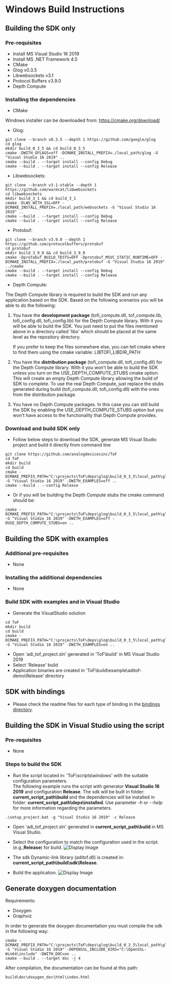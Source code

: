 # Windows Build Instructions


## Building the SDK only

### Pre-requisites
* Install MS Visual Studio 16 2019
* Install MS .NET Framework 4.5
* CMake
* Glog v0.3.5
* Libwebsockets v3.1
* Protocol Buffers v3.9.0
* Depth Compute

### Installing the dependencies
* CMake

Windows installer can be downloaded from: https://cmake.org/download/

* Glog:
```console
git clone --branch v0.3.5 --depth 1 https://github.com/google/glog
cd glog
mkdir build_0_3_5 && cd build_0_3_5
cmake -DWITH_GFLAGS=off -DCMAKE_INSTALL_PREFIX=./local_path/glog -G "Visual Studio 16 2019" ..
cmake --build . --target install --config Debug
cmake --build . --target install --config Release
```

* Libwebsockets:
```console
git clone --branch v3.1-stable --depth 1 https://github.com/warmcat/libwebsockets
cd libwebsockets
mkdir build_3_1 && cd build_3_1
cmake -DLWS_WITH_SSL=OFF -DCMAKE_INSTALL_PREFIX=./local_path/websockets -G "Visual Studio 16 2019" ..
cmake --build . --target install --config Debug
cmake --build . --target install --config Release
```

* Protobuf:
```console
git clone --branch v3.9.0 --depth 1 https://github.com/protocolbuffers/protobuf
cd protobuf
mkdir build_3_9_0 && cd build_3_9_0
cmake -Dprotobuf_BUILD_TESTS=OFF -Dprotobuf_MSVC_STATIC_RUNTIME=OFF -DCMAKE_INSTALL_PREFIX=./local_path/protobuf -G "Visual Studio 16 2019" ../cmake
cmake --build . --target install --config Debug
cmake --build . --target install --config Release
```

* Depth Compute:

The Depth Compute library is required to build the SDK and run any application based on the SDK.
Based on the following scenarios you will be able to do the following:

1. You have the **development package** (tofi_compute.dll, tof_compute.lib, tofi_config.dll, tofi_config.lib) for the Depth Compute library. With it you will be able to build the SDK. You just need to put the files mentioned above in a directory called 'libs' which should be placed at the same level as the repository directory.

    If you prefer to keep the files somewhere else, you can tell cmake where to find them using the cmake variable: LIBTOFI_LIBDIR_PATH

2. You have the **distribution package** (tofi_compute.dll, tofi_config.dll) for the Depth Compute library. With it you won't be able to build the SDK unless you turn on the  USE_DEPTH_COMPUTE_STUBS cmake option. This will create an empty Depth Compute library allowing the build of SDK to complete. To use the real Depth Compute, just replace the stubs generated during build (tofi_compute.dll, tofi_config.dll) with the ones from the distribution package.

3. You have no Depth Compute packages. In this case you can still build the SDK by enabling the USE_DEPTH_COMPUTE_STUBS option but you won't have access to the functionality that Depth Compute provides.

### Download and build SDK only
* Follow below steps to download the SDK, generate MS Visual Studio project and build it directly from command line
```console
git clone https://github.com/analogdevicesinc/ToF
cd ToF
mkdir build
cd build
cmake -DCMAKE_PREFIX_PATH="C:\projects\ToF\deps\glog\build_0_3_5\local_path\glog;C:\projects\ToF\deps\protobuf\build_3_9_0\local_path\protobuf;C:\projects\ToF\deps\libwebsockets\build_3_1\local_path\websockets" -G "Visual Studio 16 2019" -DWITH_EXAMPLES=off ..
cmake --build . --config Release
```

* Or if you will be building the Depth Compute stubs the cmake command should be:
```console
cmake -DCMAKE_PREFIX_PATH="C:\projects\ToF\deps\glog\build_0_3_5\local_path\glog;C:\projects\ToF\deps\protobuf\build_3_9_0\local_path\protobuf;C:\projects\ToF\deps\libwebsockets\build_3_1\local_path\websockets" -G "Visual Studio 16 2019" -DWITH_EXAMPLES=off -DUSE_DEPTH_COMPUTE_STUBS=on ..
```

## Building the SDK with examples

### Additional pre-requisites
* None

### Installing the additional dependencies
* None

### Build SDK with examples and in Visual Studio
- Generate the VisualStudio solution
```console
cd ToF
mkdir build
cd build
cmake -DCMAKE_PREFIX_PATH="C:\projects\ToF\deps\glog\build_0_3_5\local_path\glog;C:\projects\ToF\deps\protobuf\build_3_9_0\local_path\protobuf;C:\projects\ToF\deps\libwebsockets\build_3_1\local_path\websockets" -G "Visual Studio 16 2019" -DWITH_EXAMPLES=on ..
```
- Open 'adi_tof_project.sln' generated in 'ToF\build' in MS Visual Studio 2019
- Select 'Release' build
- Application binaries are created in 'ToF\build\example\aditof-demo\Release' directory


## SDK with bindings

- Please check the readme files for each type of binding in the [bindings directory](../../bindings).


## Building the SDK in Visual Studio using the script

### Pre-requisites
* None

### Steps to build the SDK
- Run the script located in: 'ToF\scripts\windows' with the suitable configuration parameters. <br>
The following example runs the script with generator **Visual Studio 16 2019** and configuration **Release**. The sdk will be built in folder: **current_script_path\build** and the dependencies will be installed in folder: **current_script_path\deps\installed**.
Use parameter *-h* or *--help* for more information regarding the parameters. 
```
.\setup_project.bat -g "Visual Studio 16 2019" -c Release
```
- Open 'adi_tof_project.sln' generated in **current_script_path\build** in MS Visual Studio.

- Select the configuration to match the configuration used in the script. (e.g.,**Release**) for build.
![Display Image](/doc/img/configuration_VS.PNG)

- The sdk Dynamic-link library (aditof.dll) is created in: **current_script_path\build\sdk\Release**.

- Build the application.
![Display Image](/doc/img/build_VS.PNG)

## Generate doxygen documentation

Requirements:
* Doxygen
* Graphviz

In order to generate the doxygen documentation you must compile the sdk in the following way:
```console
cmake -DCMAKE_PREFIX_PATH="C:\projects\ToF\deps\glog\build_0_3_5\local_path\glog;C:\projects\ToF\deps\protobuf\build_3_9_0\local_path\protobuf;C:\projects\ToF\deps\libwebsockets\build_3_1\local_path\websockets;C:\projects\ToF\opencv\build" -G "Visual Studio 16 2019" -DOPENSSL_INCLUDE_DIRS="C:\OpenSSL-Win64\include" -DWITH_DOC=on ..
cmake --build . --target doc -j 4
```
After compilation, the documentation can be found at this path:
```console
build\doc\doxygen_doc\html\index.html
```
